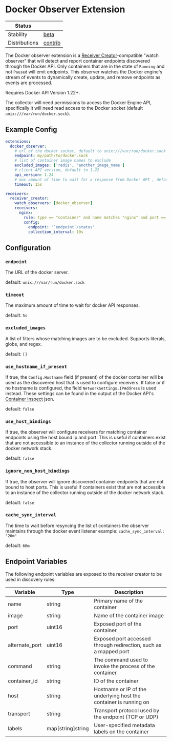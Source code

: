 # Docker Observer Extension

<!-- status autogenerated section -->
| Status        |           |
| ------------- |-----------|
| Stability     | [beta]  |
| Distributions | [contrib] |

[beta]: https://github.com/open-telemetry/opentelemetry-collector#beta
[contrib]: https://github.com/open-telemetry/opentelemetry-collector-releases/tree/main/distributions/otelcol-contrib
<!-- end autogenerated section -->

The Docker observer extension is a [Receiver Creator](../../../receiver/receivercreator/README.md)-compatible "watch observer" that will detect and report
container endpoints discovered through the Docker API. Only containers that are in the state of `Running` and not `Paused` will emit endpoints.
This observer watches the Docker engine's stream of events to dynamically create, update, and remove endpoints as events are processed.

Requires Docker API Version 1.22+.

The collector will need permissions to access the Docker Engine API, specifically it will need
read access to the Docker socket (default `unix:///var/run/docker.sock`).


## Example Config

```yaml
extensions:
  docker_observer:
    # url of the docker socket, default to unix:///var/run/docker.sock
    endpoint: my/path/to/docker.sock
    # list of container image names to exclude
    excluded_images: ['redis', 'another_image_name']
    # client API version, default to 1.22
    api_version: 1.24
    # max amount of time to wait for a response from Docker API , default to 5s
    timeout: 15s

receivers:
  receiver_creator:
    watch_observers: [docker_observer]
    receivers:
      nginx:
        rule: type == "container" and name matches "nginx" and port == 80
        config:
          endpoint: '`endpoint`/status'
          collection_interval: 10s
```

## Configuration

### `endpoint`

The URL of the docker server.

default: `unix:///var/run/docker.sock`

### `timeout`

The maximum amount of time to wait for docker API responses.

default: `5s`

### `excluded_images`

A list of filters whose matching images are to be excluded. Supports literals, globs, and regex.

default: `[]`

### `use_hostname_if_present`

If true, the `Config.Hostname` field (if present) of the docker
container will be used as the discovered host that is used to configure
receivers.  If false or if no hostname is configured, the field
`NetworkSettings.IPAddress` is used instead. These settings can be found
in the output of the Docker API's [Container Inspect](https://docs.docker.com/engine/api/v1.41/#operation/ContainerInspect) json.

default: `false`

### `use_host_bindings`

If true, the observer will configure receivers for matching container endpoints
using the host bound ip and port.  This is useful if containers exist that are not
accessible to an instance of the collector running outside of the docker network stack.

default: `false`

### `ignore_non_host_bindings`

If true, the observer will ignore discovered container endpoints that are not bound
to host ports.  This is useful if containers exist that are not accessible
to an instance of the collector running outside of the docker network stack.

default: `false`

### `cache_sync_interval`

The time to wait before resyncing the list of containers the observer maintains
through the docker event listener example: `cache_sync_interval: "20m"`

default: `60m`

## Endpoint Variables

The following endpoint variables are exposed to the receiver creator to be used in discovery rules:

| Variable | Type | Description |
|----------|------|-------------|
| name | string | Primary name of the container |
| image | string | Name of the container image |
| port | uint16 | Exposed port of the container |
| alternate_port | uint16 | Exposed port accessed through redirection, such as a mapped port |
| command | string | The command used to invoke the process of the container |
| container_id | string | ID of the container |
| host | string | Hostname or IP of the underlying host the container is running on |
| transport | string | Transport protocol used by the endpoint (TCP or UDP) |
| labels | map[string]string | User-specified metadata labels on the container |
